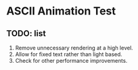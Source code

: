 # ASCII Animation Test

## TODO: list

1. Remove unnecessary rendering at a high level.
1. Allow for fixed text rather than light based.
1. Check for other performance improvements.
